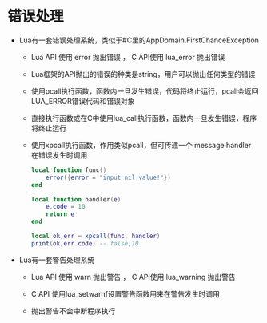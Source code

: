 # 错误处理

* Lua有一套错误处理系统，类似于#C里的AppDomain.FirstChanceException

    * Lua API 使用 error 抛出错误 ， C API使用 lua_error 抛出错误

    * Lua框架的API抛出的错误的种类是string，用户可以抛出任何类型的错误

    * 使用pcall执行函数，函数内一旦发生错误，代码将终止运行，pcall会返回LUA_ERROR错误代码和错误对象

    * 直接执行函数或在C中使用lua_call执行函数，函数内一旦发生错误，程序将终止运行

    * 使用xpcall执行函数，作用类似pcall，但可传递一个 message handler 在错误发生时调用
        ```lua
        local function func()
            error({error = "input nil value!"})
        end

        local function handler(e)
            e.code = 10
            return e
        end

        local ok,err = xpcall(func, handler)
        print(ok,err.code) -- false,10
        ```

* Lua有一套警告处理系统

    * Lua API 使用 warn 抛出警告 ， C API使用 lua_warning 抛出警告

    * C API 使用lua_setwarnf设置警告函数用来在警告发生时调用

    * 抛出警告不会中断程序执行